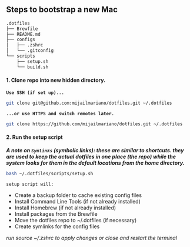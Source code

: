 ## Steps to bootstrap a new Mac

```zsh
.dotfiles
├── Brewfile
├── README.md
├── configs
│   ├── .zshrc
│   └── .gitconfig
└── scripts
    ├── setup.sh
    └── build.sh
```

#### 1. Clone repo into new hidden directory.

**``Use SSH (if set up)...``**

```zsh
git clone git@github.com:mijailmariano/dotfiles.git ~/.dotfiles
```

**``...or use HTTPS and switch remotes later.``**

```zsh
git clone https://github.com/mijailmariano/dotfiles.git ~/.dotfiles
```

#### 2. Run the setup script

***A note on ``Symlinks`` (symbolic links): these are similar to shortcuts. they are used to keep the actual dotfiles in one place (the repo) while the system looks for them in the default locations from the home directory.***

```zsh
bash ~/.dotfiles/scripts/setup.sh
```

``setup script will:``

* Create a backup folder to cache existing config files
* Install Command Line Tools (if not already installed)
* Install Homebrew (if not already installed)
* Install packages from the Brewfile
* Move the dotfiles repo to ~/.dotfiles (if necessary)
* Create symlinks for the config files


_run source ~/.zshrc to apply changes or close and restart the terminal_